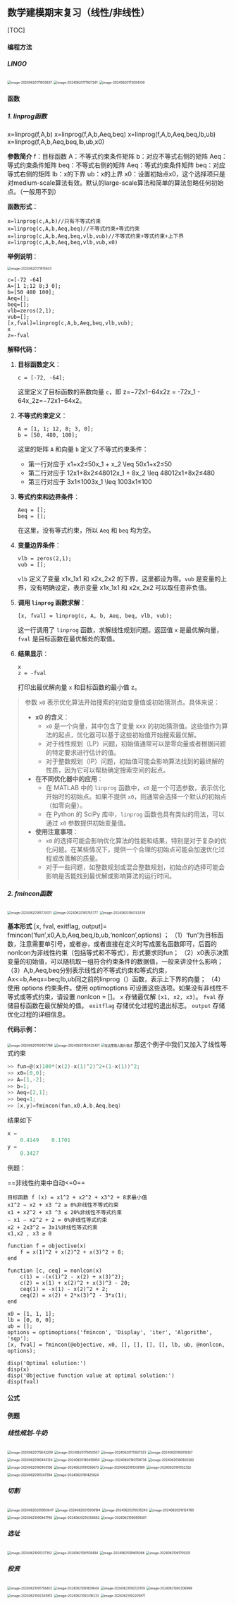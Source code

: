 ## 数学建模期末复习（线性/非线性）

[TOC]

#### 编程方法

##### LINGO

<img src="C:/Users/%E6%9D%8E%E7%A6%B9%E4%BD%B3/AppData/Roaming/Typora/typora-user-images/image-20240620171803837.png" alt="image-20240620171803837" style="zoom: 50%;" />

<img src="C:/Users/%E6%9D%8E%E7%A6%B9%E4%BD%B3/AppData/Roaming/Typora/typora-user-images/image-20240620171927261.png" alt="image-20240620171927261" style="zoom:50%;" />

<img src="C:/Users/%E6%9D%8E%E7%A6%B9%E4%BD%B3/AppData/Roaming/Typora/typora-user-images/image-20240620172004358.png" alt="image-20240620172004358" style="zoom:50%;" />

#### 函数

##### 1. linprog函数

x=linprog(f,A,b)
x=linprog(f,A,b,Aeq,beq)
x=linprog(f,A,b,Aeq,beq,lb,ub)
x=linprog(f,A,b,Aeq,beq,lb,ub,x0)

**参数简介**
f：目标函数
A：不等式约束条件矩阵
b：对应不等式右侧的矩阵
Aeq：等式约束条件矩阵
beq：不等式右侧的矩阵
Aeq：等式约束条件矩阵
beq：对应等式右侧的矩阵
lb：x的下界
ub：x的上界
x0：设置初始点x0，这个选择项只是对medium-scale算法有效。默认的large-scale算法和简单的算法忽略任何初始点。（一般用不到）

**函数形式**：

```
x=linprog(c,A,b)//只有不等式约束
x=linprog(c,A,b,Aeq,beq)//不等式约束+等式约束
x=linprog(c,A,b,Aeq,beq,vlb,vub)//不等式约束+等式约束+上下界
x=linprog(c,A,b,Aeq,beq,vlb,vub,x0)
```

**举例说明**：

<img src="C:/Users/%E6%9D%8E%E7%A6%B9%E4%BD%B3/AppData/Roaming/Typora/typora-user-images/image-20240620171615843.png" alt="image-20240620171615843" style="zoom:50%;" />

```
c=[-72 -64]
A=[1 1;12 8;3 0];
b=[50 480 100];
Aeq=[];
beq=[];
vlb=zeros(2,1);
vub=[];
[x,fval]=linprog(c,A,b,Aeq,beq,vlb,vub);
x
z=-fval
```

**解释代码：**

1. **目标函数定义**：

   ```
   c = [-72, -64];
   ```

   这里定义了目标函数的系数向量 `c`，即 z=−72x1−64x2z = -72x_1 - 64x_2z=−72x1−64x2。

2. **不等式约束定义**：

   ```
   A = [1, 1; 12, 8; 3, 0];
   b = [50, 480, 100];
   ```

   这里的矩阵 `A` 和向量 `b` 定义了不等式约束条件：

   - 第一行对应于 x1+x2≤50x_1 + x_2 \leq 50x1+x2≤50
   - 第二行对应于 12x1+8x2≤48012x_1 + 8x_2 \leq 48012x1+8x2≤480
   - 第三行对应于 3x1≤1003x_1 \leq 1003x1≤100

3. **等式约束和边界条件**：

   ```
   Aeq = [];
   beq = [];
   ```

   在这里，没有等式约束，所以 `Aeq` 和 `beq` 均为空。

4. **变量边界条件**：

   ```
   vlb = zeros(2,1);
   vub = [];
   ```

   `vlb` 定义了变量 x1x_1x1 和 x2x_2x2 的下界，这里都设为零。`vub` 是变量的上界，没有明确设定，表示变量 x1x_1x1 和 x2x_2x2 可以取任意非负值。

5. **调用 `linprog` 函数求解**：

   ```
   [x, fval] = linprog(c, A, b, Aeq, beq, vlb, vub);
   ```

   这一行调用了 `linprog` 函数，求解线性规划问题。返回值 `x` 是最优解向量，`fval` 是目标函数在最优解处的取值。

6. **结果显示**：

   ```
   x
   z = -fval
   ```

   打印出最优解向量 `x` 和目标函数的最小值 z。

> 参数 `x0` 表示优化算法开始搜索的初始变量值或初始猜测点。具体来说：
>
> - **x0 的含义**：
>   - `x0` 是一个向量，其中包含了变量 xxx 的初始猜测值。这些值作为算法的起点，优化器可以基于这些初始值开始搜索最优解。
>   - 对于线性规划（LP）问题，初始值通常可以是零向量或者根据问题的特定要求进行估计的值。
>   - 对于整数规划（IP）问题，初始值可能会影响算法找到的最终解的性质，因为它可以帮助确定搜索空间的起点。
> - **在不同优化器中的应用**：
>   - 在 MATLAB 中的 `linprog` 函数中，`x0` 是一个可选参数，表示优化开始时的初始点。如果不提供 `x0`，则通常会选择一个默认的初始点（如零向量）。
>   - 在 Python 的 SciPy 库中，`linprog` 函数也具有类似的用法，可以通过 `x0` 参数提供初始变量值。
> - **使用注意事项**：
>   - `x0` 的选择可能会影响优化算法的性能和结果，特别是对于复杂的优化问题。在某些情况下，提供一个合理的初始点可能会加速优化过程或改善解的质量。
>   - 对于一些问题，如整数规划或混合整数规划，初始点的选择可能会影响是否能找到最优解或影响算法的运行时间。

##### 2. fmincon函数

<img src="C:/Users/%E6%9D%8E%E7%A6%B9%E4%BD%B3/AppData/Roaming/Typora/typora-user-images/image-20240620185720011.png" alt="image-20240620185720011" style="zoom: 50%;" />

<img src="C:/Users/%E6%9D%8E%E7%A6%B9%E4%BD%B3/AppData/Roaming/Typora/typora-user-images/image-20240620185745777.png" alt="image-20240620185745777" style="zoom: 50%;" />

<img src="C:/Users/%E6%9D%8E%E7%A6%B9%E4%BD%B3/AppData/Roaming/Typora/typora-user-images/image-20240620184743339.png" alt="image-20240620184743339" style="zoom: 50%;" />

**基本形式**
[x, fval, exitflag, output]= fmincon(‘fun’,x0,A,b,Aeq,beq,lb,ub,‘nonlcon’,options) ；
（1）‘fun’为目标函数，注意需要单引号，或者@，或者直接在定义时写成匿名函数即可，后面的nonlcon为非线性约束（包括等式和不等式），形式要求同fun；
（2）x0表示决策变量的初始值，可以随机取一组符合约束条件的数据值，一般来讲没什么影响；
（3）A,b,Aeq,beq分别表示线性的不等式约束和等式约束，Ax<=b,Aeqx=beq;lb,ub同之前的linprog（）函数，表示上下界的向量；
（4）使用 options 约束条件。使用 optimoptions 可设置这些选项。如果没有非线性不等式或等式约束，请设置 nonlcon = []。
`x` 存储最优解 `[x1, x2, x3]`。
`fval` 存储目标函数在最优解处的值。
`exitflag` 存储优化过程的退出标志。
`output` 存储优化过程的详细信息。

**代码示例：**

<img src="C:/Users/%E6%9D%8E%E7%A6%B9%E4%BD%B3/AppData/Roaming/Typora/typora-user-images/image-20240620193407766.png" alt="image-20240620193407766" style="zoom: 50%;" />

<img src="C:/Users/%E6%9D%8E%E7%A6%B9%E4%BD%B3/AppData/Roaming/Typora/typora-user-images/image-20240620193425401.png" alt="image-20240620193425401" style="zoom: 50%;" />

<img src="https://img-blog.csdnimg.cn/6bf75ff223b341459d0c39ddc4d84aaa.png#pic_center" alt="在这里插入图片描述" style="zoom: 50%;" />
那这个例子中我们又加入了线性等式约束

```c
>> fun=@(x)100*(x(2)-x(1)^2)^2+(1-x(1))^2;
>> x0=[0,0];
>> A=[1,-2];
>> b=1;
>> Aeq=[2,1];
>> beq=1;
>> [x,y]=fmincon(fun,x0,A,b,Aeq,beq)
```

结果如下

```c
x =
    0.4149    0.1701
y =
    0.3427
```

例题：

==非线性约束中自动<=0==

```
目标函数 f (x) = x1^2 + x2^2 + x3^2 + 8求最小值
x1^2 − x2 + x3 ^2 ≥ 0%非线性不等式约束
x1 + x2^2 + x3 ^3 ≤ 20%非线性不等式约束
− x1 − x2^2 + 2 = 0%非线性等式约束
x2 + 2x3^2 = 3x1%非线性等式约束
x1,x2 , x3 ≥ 0
```

```
function f = objective(x)
    f = x(1)^2 + x(2)^2 + x(3)^2 + 8;
end

function [c, ceq] = nonlcon(x)
    c(1) = -(x(1)^2 - x(2) + x(3)^2);
    c(2) = x(1) + x(2)^2 + x(3)^3 - 20;
    ceq(1) = -x(1) - x(2)^2 + 2;
    ceq(2) = x(2) + 2*x(3)^2 - 3*x(1);
end

x0 = [1, 1, 1];
lb = [0, 0, 0];
ub = [];
options = optimoptions('fmincon', 'Display', 'iter', 'Algorithm', 'sqp');
[x, fval] = fmincon(@objective, x0, [], [], [], [], lb, ub, @nonlcon, options);

disp('Optimal solution:')
disp(x)
disp('Objective function value at optimal solution:')
disp(fval)

```



#### 公式

#### 例题

##### 线性规划-牛奶

<img src="C:/Users/%E6%9D%8E%E7%A6%B9%E4%BD%B3/AppData/Roaming/Typora/typora-user-images/image-20240620175642209.png" alt="image-20240620175642209" style="zoom: 50%;" />

<img src="C:/Users/%E6%9D%8E%E7%A6%B9%E4%BD%B3/AppData/Roaming/Typora/typora-user-images/image-20240620175650557.png" alt="image-20240620175650557" style="zoom: 50%;" />

<img src="C:/Users/%E6%9D%8E%E7%A6%B9%E4%BD%B3/AppData/Roaming/Typora/typora-user-images/image-20240620175937323.png" alt="image-20240620175937323" style="zoom: 50%;" />

<img src="C:/Users/%E6%9D%8E%E7%A6%B9%E4%BD%B3/AppData/Roaming/Typora/typora-user-images/image-20240620180418357.png" alt="image-20240620180418357" style="zoom: 50%;" />

<img src="C:/Users/%E6%9D%8E%E7%A6%B9%E4%BD%B3/AppData/Roaming/Typora/typora-user-images/image-20240620180443124.png" alt="image-20240620180443124" style="zoom: 50%;" />

<img src="C:/Users/%E6%9D%8E%E7%A6%B9%E4%BD%B3/AppData/Roaming/Typora/typora-user-images/image-20240620180455850.png" alt="image-20240620180455850" style="zoom: 50%;" />

<img src="C:/Users/%E6%9D%8E%E7%A6%B9%E4%BD%B3/AppData/Roaming/Typora/typora-user-images/image-20240620180708736.png" alt="image-20240620180708736" style="zoom: 50%;" />

<img src="C:/Users/%E6%9D%8E%E7%A6%B9%E4%BD%B3/AppData/Roaming/Typora/typora-user-images/image-20240620180920282.png" alt="image-20240620180920282" style="zoom: 50%;" />

<img src="C:/Users/%E6%9D%8E%E7%A6%B9%E4%BD%B3/AppData/Roaming/Typora/typora-user-images/image-20240620180935106.png" alt="image-20240620180935106" style="zoom: 50%;" />

<img src="C:/Users/%E6%9D%8E%E7%A6%B9%E4%BD%B3/AppData/Roaming/Typora/typora-user-images/image-20240620181006673.png" alt="image-20240620181006673" style="zoom: 50%;" />

<img src="C:/Users/%E6%9D%8E%E7%A6%B9%E4%BD%B3/AppData/Roaming/Typora/typora-user-images/image-20240620181338189.png" alt="image-20240620181338189" style="zoom: 50%;" />

<img src="C:/Users/%E6%9D%8E%E7%A6%B9%E4%BD%B3/AppData/Roaming/Typora/typora-user-images/image-20240620181052352.png" alt="image-20240620181052352" style="zoom: 50%;" />

<img src="C:/Users/%E6%9D%8E%E7%A6%B9%E4%BD%B3/AppData/Roaming/Typora/typora-user-images/image-20240620181247394.png" alt="image-20240620181247394" style="zoom: 50%;" />

<img src="C:/Users/%E6%9D%8E%E7%A6%B9%E4%BD%B3/AppData/Roaming/Typora/typora-user-images/image-20240620181425824.png" alt="image-20240620181425824" style="zoom: 50%;" />

##### 切割

<img src="C:/Users/%E6%9D%8E%E7%A6%B9%E4%BD%B3/AppData/Roaming/Typora/typora-user-images/image-20240620205903647.png" alt="image-20240620205903647" style="zoom: 50%;" />

<img src="C:/Users/%E6%9D%8E%E7%A6%B9%E4%BD%B3/AppData/Roaming/Typora/typora-user-images/image-20240620210006184.png" alt="image-20240620210006184" style="zoom: 50%;" />

<img src="C:/Users/%E6%9D%8E%E7%A6%B9%E4%BD%B3/AppData/Roaming/Typora/typora-user-images/image-20240620210035243.png" alt="image-20240620210035243" style="zoom: 50%;" />

<img src="C:/Users/%E6%9D%8E%E7%A6%B9%E4%BD%B3/AppData/Roaming/Typora/typora-user-images/image-20240620210124760.png" alt="image-20240620210124760" style="zoom: 50%;" />

<img src="C:/Users/%E6%9D%8E%E7%A6%B9%E4%BD%B3/AppData/Roaming/Typora/typora-user-images/image-20240621090841780.png" alt="image-20240621090841780" style="zoom: 50%;" />

<img src="C:/Users/%E6%9D%8E%E7%A6%B9%E4%BD%B3/AppData/Roaming/Typora/typora-user-images/image-20240620210354482.png" alt="image-20240620210354482" style="zoom: 50%;" />

<img src="C:/Users/%E6%9D%8E%E7%A6%B9%E4%BD%B3/AppData/Roaming/Typora/typora-user-images/image-20240621090909381.png" alt="image-20240621090909381" style="zoom: 50%;" />

##### 选址

<img src="C:/Users/%E6%9D%8E%E7%A6%B9%E4%BD%B3/AppData/Roaming/Typora/typora-user-images/image-20240621091237352.png" alt="image-20240621091237352" style="zoom: 50%;" />

<img src="C:/Users/%E6%9D%8E%E7%A6%B9%E4%BD%B3/AppData/Roaming/Typora/typora-user-images/image-20240621091519494.png" alt="image-20240621091519494" style="zoom: 50%;" />

<img src="C:/Users/%E6%9D%8E%E7%A6%B9%E4%BD%B3/AppData/Roaming/Typora/typora-user-images/image-20240621091605266.png" alt="image-20240621091605266" style="zoom: 50%;" />

<img src="C:/Users/%E6%9D%8E%E7%A6%B9%E4%BD%B3/AppData/Roaming/Typora/typora-user-images/image-20240621091705201.png" alt="image-20240621091705201" style="zoom: 50%;" />

##### 投资

<img src="C:/Users/%E6%9D%8E%E7%A6%B9%E4%BD%B3/AppData/Roaming/Typora/typora-user-images/image-20240621091758402.png" alt="image-20240621091758402" style="zoom: 50%;" />

<img src="C:/Users/%E6%9D%8E%E7%A6%B9%E4%BD%B3/AppData/Roaming/Typora/typora-user-images/image-20240621091829644.png" alt="image-20240621091829644" style="zoom: 50%;" />

<img src="C:/Users/%E6%9D%8E%E7%A6%B9%E4%BD%B3/AppData/Roaming/Typora/typora-user-images/image-20240621092120159.png" alt="image-20240621092120159" style="zoom: 50%;" />

<img src="C:/Users/%E6%9D%8E%E7%A6%B9%E4%BD%B3/AppData/Roaming/Typora/typora-user-images/image-20240621092306999.png" alt="image-20240621092306999" style="zoom: 50%;" />



<img src="C:/Users/%E6%9D%8E%E7%A6%B9%E4%BD%B3/AppData/Roaming/Typora/typora-user-images/image-20240621092345813.png" alt="image-20240621092345813" style="zoom: 50%;" />

<img src="C:/Users/%E6%9D%8E%E7%A6%B9%E4%BD%B3/AppData/Roaming/Typora/typora-user-images/image-20240621092416233.png" alt="image-20240621092416233" style="zoom: 50%;" />

<img src="C:/Users/%E6%9D%8E%E7%A6%B9%E4%BD%B3/AppData/Roaming/Typora/typora-user-images/image-20240621092205871.png" alt="image-20240621092205871" style="zoom: 50%;" />
